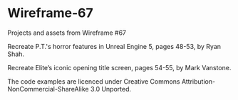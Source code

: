 # Wireframe-67
Projects and assets from Wireframe #67

Recreate P.T.'s horror features in Unreal Engine 5, pages 48-53, by Ryan Shah.

Recreate Elite’s iconic opening title screen, pages 54-55, by Mark Vanstone.

The code examples are licenced under Creative Commons Attribution-NonCommercial-ShareAlike 3.0 Unported.
